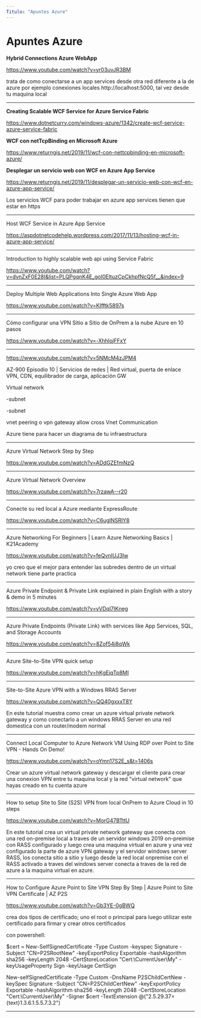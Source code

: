 ```yaml
---
Titulo: "Apuntes Azure"
---
```


# Apuntes Azure


**Hybrid Connections Azure WebApp**

https://www.youtube.com/watch?v=yr03uvJR3BM

trata de como conectarse a un app services desde otra red diferente a la de azure por ejemplo conexiones locales http://localhost:5000, tal vez desde tu maquina local

___

**Creating Scalable WCF Service for Azure Service Fabric**

https://www.dotnetcurry.com/windows-azure/1342/create-wcf-service-azure-service-fabric


**WCF con netTcpBinding en Microsoft Azure**

https://www.returngis.net/2019/11/wcf-con-nettcpbinding-en-microsoft-azure/


**Desplegar un servicio web con WCF en Azure App Service**

https://www.returngis.net/2019/11/desplegar-un-servicio-web-con-wcf-en-azure-app-service/

Los servicios WCF para poder trabajar en azure app services tienen que estar en https

___

Host WCF Service in Azure App Service

https://aspdotnetcodehelp.wordpress.com/2017/11/13/hosting-wcf-in-azure-app-service/

___

Introduction to highly scalable web api using Service Fabric

https://www.youtube.com/watch?v=dvnZxF0E28I&list=PLQPgqnK4E_goI0EltuzCpCkhpfNcQ5f__&index=9

___




Deploy Multiple Web Applications Into Single Azure Web App

https://www.youtube.com/watch?v=KIfftk5897s

___

Cómo configurar una VPN Sitio a Sitio de OnPrem a la nube Azure en 10 pasos

https://www.youtube.com/watch?v=-XhhlojFFxY

___

https://www.youtube.com/watch?v=5NMcM4zJPM4

AZ-900 Episodio 10 | Servicios de redes | Red virtual, puerta de enlace VPN, CDN, equilibrador de carga, aplicación GW

Virtual network

-subnet

-subnet

vnet peering o vpn gateway allow cross Vnet Communication

Azure tiene para hacer un diagrama de tu infraestructura


___

Azure Virtual Network Step by Step

https://www.youtube.com/watch?v=ADdGZEfmNzQ


___

Azure Virtual Network Overview

https://www.youtube.com/watch?v=7rzawA--r20


____

Conecte su red local a Azure mediante ExpressRoute

https://www.youtube.com/watch?v=C6uglNSRlY8


___

Azure Networking For Beginners | Learn Azure Networking Basics | K21Academy

https://www.youtube.com/watch?v=feQvnIUJ3Iw

yo creo que el mejor para entender las subredes dentro de un virtual network tiene parte practica



___

Azure Private Endpoint & Private Link explained in plain English with a story & demo in 5 minutes

https://www.youtube.com/watch?v=vVDql7IKneg

___

Azure Private Endpoints (Private Link) with services like App Services, SQL, and Storage Accounts

https://www.youtube.com/watch?v=8Zof54j8qWk


___

Azure Site-to-Site VPN quick setup

https://www.youtube.com/watch?v=hKgEjqTp8MI


___

Site-to-Site Azure VPN with a Windows RRAS Server

https://www.youtube.com/watch?v=QQ40gxxxT8Y

En este tutorial muestra como crear un azure virtual private network gateway y como conectarlo a un windows RRAS Server en una red domestica con un router/modem normal


___

Connect Local Computer to Azure Network VM Using RDP over Point to Site VPN - Hands On Demo!

https://www.youtube.com/watch?v=oYmn17S2E_s&t=1406s

Crear un azure virtual network gateway y descargar el cliente para crear una conexion VPN entre tu maquina local y la red "virtual network" que hayas creado en tu cuenta azure

___

How to setup Site to Site (S2S) VPN from local OnPrem to Azure Cloud in 10 steps

https://www.youtube.com/watch?v=MorG47BTttU

En este tutorial crea un virtual private network gateway que conecta con una red on-premise local a traves de un servidor windows 2019 on-preimise con RASS configurado y luego crea una maquina virtual en azure y una vez configurado la parte de azure VPN gateway y el servidor windows server RASS, los conecta sitio a sitio y luego desde la red local onpremise con el RASS activado a traves del windows server conecta a traves de la red de azure a la maquina virtual en azure.

___

How to Configure Azure Point to Site VPN Step By Step | Azure Point to Site VPN Certificate | AZ P2S

https://www.youtube.com/watch?v=Gb3YE-0gBWQ

crea dos tipos de certificado; uno el root o principal para luego utilizar este certificado para firmar y crear otros certificados

con powershell:

$cert = New-SelfSignedCertificate -Type Custom -keyspec Signature -Subject "CN=P2SRootNew" -keyExportPolicy Exportable -hashAlgorithm sha256 -keyLength 2048 -CertStoreLocation "Cert:\CurrentUser\My" -keyUsageProperty Sign -keyUsage CertSign

New-selfSignedCertificate -Type Custom -DnsName P2SChildCertNew -keySpec Signature -Subject "CN=P2SChildCertNew" -keyExportPolicy Exportable -hashAlgorithm sha256 -keyLength 2048 -CertStoreLocation "Cert:\CurrentUser\My" -Signer $cert -TextExtension @("2.5.29.37={text}1.3.6.1.5.5.7.3.2")






___




